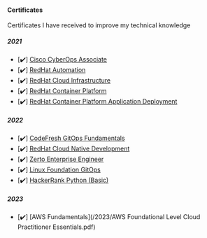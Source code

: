 #### Certificates

Certificates I have received to improve my technical knowledge

##### 2021 

- [✔️] [Cisco CyberOps Associate](/2021/Cisco_CyberOps_Associate.pdf)
- [✔️] [RedHat Automation](/2021/RedHat_Automation.pdf)
- [✔️] [RedHat Cloud Infrastructure](/2021/RedHat_Cloud_Infrastructure.pdf)
- [✔️] [RedHat Container Platform](/2021/RedHat_Container_Platform.pdf)
- [✔️] [RedHat Container Platform Application Deployment](/2021/RedHat_Container_Platform_Application_Deployment.pdf)

##### 2022

- [✔️] [CodeFresh GitOps Fundamentals](/2022/CodeFresh_GitOps_Fundamentals.pdf)
- [✔️] [RedHat Cloud Native Development](/2022/RedHat_Cloud-Native_Development.pdf)
- [✔️] [Zerto Enterprise Engineer](/2022/RedHat_Cloud_Infrastructure.pdf)
- [✔️] [Linux Foundation GitOps](/2022/nurdan-kolay-19adaf3c-5650-4be0-a50b-d5e9cdf63fb4-certificate.pdf)
- [✔️] [HackerRank Python (Basic)](/2022/python_basic_certificate.pdf)
  
##### 2023
- [✔️] [AWS Fundamentals](/2023/AWS Foundational Level Cloud Practitioner Essentials.pdf)
